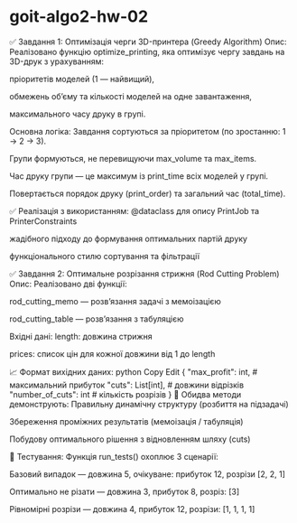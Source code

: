 # goit-algo2-hw-02

✅ Завдання 1: Оптимізація черги 3D-принтера (Greedy Algorithm)
Опис:
Реалізовано функцію optimize_printing, яка оптимізує чергу завдань на 3D-друк з урахуванням:

пріоритетів моделей (1 — найвищий),

обмежень об’єму та кількості моделей на одне завантаження,

максимального часу друку в групі.

Основна логіка:
Завдання сортуються за пріоритетом (по зростанню: 1 → 2 → 3).

Групи формуються, не перевищуючи max_volume та max_items.

Час друку групи — це максимум із print_time всіх моделей у групі.

Повертається порядок друку (print_order) та загальний час (total_time).

✅ Реалізація з використанням:
@dataclass для опису PrintJob та PrinterConstraints

жадібного підходу до формування оптимальних партій друку

функціонального стилю сортування та фільтрації

✅ Завдання 2: Оптимальне розрізання стрижня (Rod Cutting Problem)
Опис:
Реалізовано дві функції:

rod_cutting_memo — розв’язання задачі з мемоізацією

rod_cutting_table — розв’язання з табуляцією

Вхідні дані:
length: довжина стрижня

prices: список цін для кожної довжини від 1 до length

📈 Формат вихідних даних:
python
Copy
Edit
{
"max_profit": int, # максимальний прибуток
"cuts": List[int], # довжини відрізків
"number_of_cuts": int # кількість розрізів
}
📌 Обидва методи демонструють:
Правильну динамічну структуру (розбиття на підзадачі)

Збереження проміжних результатів (мемоізація / табуляція)

Побудову оптимального рішення з відновленням шляху (cuts)

🧪 Тестування:
Функція run_tests() охоплює 3 сценарії:

Базовий випадок — довжина 5, очікуване: прибуток 12, розрізи [2, 2, 1]

Оптимально не різати — довжина 3, прибуток 8, розріз: [3]

Рівномірні розрізи — довжина 4, прибуток 12, розрізи: [1, 1, 1, 1]
